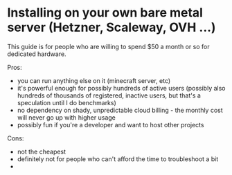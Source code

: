 # Installing on your own bare metal server (Hetzner, Scaleway, OVH ...)

This guide is for people who are willing to spend $50 a month or so for dedicated hardware.

Pros:
* you can run anything else on it (minecraft server, etc)
* it's powerful enough for possibly hundreds of active users (possibly also hundreds of thousands of registered, inactive users, but that's a speculation until I do benchmarks)
* no dependency on shady, unpredictable cloud billing - the monthly cost will never go up with higher usage
* possibly fun if you're a developer and want to host other projects

Cons:
* not the cheapest
* definitely not for people who can't afford the time to troubleshoot a bit
* 
